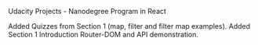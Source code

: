 Udacity Projects - Nanodegree Program in React

Added Quizzes from Section 1 (map, filter and filter map examples).
Added Section 1 Introduction Router-DOM and API demonstration.
